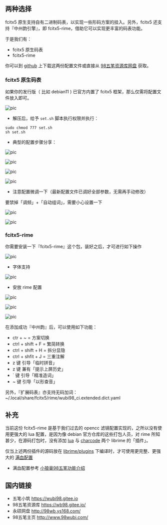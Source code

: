 
## 两种选择

fcitx5 原生支持自有二进制码表，以实现一些形码方案的挂入。另外，fcitx5 还支持『中州韵引擎』，即 fcitx5-rime，借助它可以实现更丰富的码表功能。

于是我们有：

- fcitx5 原生码表
- fcitx5-rime

你可以到 [github](https://github.com/yanhuacuo/fcitx5-wubi98) 上下载这两份配置文件或直接从 [98五笔资源库网盘](http://98wb.ys168.com/) 获取。

### fcitx5 原生码表

如果你的发行版（ 比如 debian11 ) 已官方内置了 fcitx5 框架，那么仅需将配置文件放入即可。

![pic](https://github.com/yanhuacuo/fcitx5-wubi98/raw/main/1108/01.png)

- 解压后，给予 `set.sh` 脚本执行权限并执行：

```
sudo chmod 777 set.sh
sh set.sh
```

- 典型的配置步骤分享：

![pic](https://github.com/yanhuacuo/fcitx5-wubi98/raw/main/1108/02.png)

![pic](https://github.com/yanhuacuo/fcitx5-wubi98/raw/main/1108/03.png)

![pic](https://github.com/yanhuacuo/fcitx5-wubi98/raw/main/1108/04.png)

![pic](https://github.com/yanhuacuo/fcitx5-wubi98/raw/main/1108/05.png)

- 注意配置微调一下（最新配置文件已调好全部参数，无需再手动修改）

要禁掉「调频」+「自动组词」，需要小心设置一下

![pic](https://github.com/yanhuacuo/fcitx5-wubi98/raw/main/1108/11.png)

![pic](https://github.com/yanhuacuo/fcitx5-wubi98/raw/main/1108/12.png)

### fcitx5-rime

你需要安装一下『fcitx5-rime』这个包，装好之后，才可进行如下操作

![pic](https://github.com/yanhuacuo/fcitx5-wubi98/raw/main/1108/06.png)

- 字体支持

![pic](https://github.com/yanhuacuo/fcitx5-wubi98/raw/main/1108/07.png)

- 安放 rime 配置

![pic](https://github.com/yanhuacuo/fcitx5-wubi98/raw/main/1108/08.png)

![pic](https://github.com/yanhuacuo/fcitx5-wubi98/raw/main/1108/09.png)

![pic](https://github.com/yanhuacuo/fcitx5-wubi98/raw/main/1108/10.png)

在添加成功『中州韵』后，可以使用如下功能：

- ctr + ~ = 方案切换
- ctrl + shift + F = 繁简转换
- ctrl + shift + H = 拆分显隐
- ctrl + shfit + J = 三重注解
- z 键 引导「临时拼音」
- z 键 兼有「提示上屏历史」
- ` 键 引导「精准造词」
- ~ 键 引导「以形查音」

另外，『扩展码表』亦支持无码加词：~/.local/share/fcitx5/rime/wubi98_ci.extended.dict.yaml

## 补充

当前这份 fcitx5-rime 是基于我们过去的 opencc 滤镜配置实现的，之所以没有使用更强大的 lua 配置，是因为像 debian 官方仓库的这些打包人员，对 rime 所知甚少，在源码打包时，没有添加 [lua](https://github.com/hchunhui/librime-lua) 与 [charcode](https://github.com/rime/librime-charcode) 两个 librime 的「插件」。

仅当上述两份插件的源码放在 [librime/plugins](https://github.com/rime/librime/tree/master/plugins) 下编译时，才可使用更完整、更强大的 [满血配置](https://github.com/yanhuacuo/fcitx5-wubi98/blob/main/fcitx5-rime-with-lua.tar.gz)

- 满血配置参考 [小狼毫98五笔功能介绍](https://gitee.com/wubi98/weasel-98wb/blob/master/ReadMe.md)

## 国内链接

- 五笔小筑 https://wubi98.gitee.io
- 98五笔资源库 https://wb98.gitee.io/
- 永硕网盘 http://98wb.ys168.com/
- 98五笔主页 http://www.98wubi.com/
